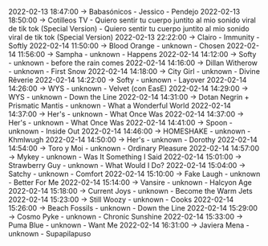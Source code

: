 2022-02-13 18:47:00 -> Babasónicos - Jessico - Pendejo
2022-02-13 18:50:00 -> Cotilleos TV - Quiero sentir tu cuerpo juntito al mio sonido viral de tik tok (Special Version) - Quiero sentir tu cuerpo juntito al mio sonido viral de tik tok (Special Version)
2022-02-13 22:22:00 -> Clairo - Immunity - Softly
2022-02-14 11:50:00 -> Blood Orange - unknown - Chosen
2022-02-14 11:56:00 -> Sampha - unknown - Happens
2022-02-14 14:12:00 -> Softy - unknown - before the rain comes
2022-02-14 14:16:00 -> Dillan Witherow - unknown - First Snow
2022-02-14 14:18:00 -> City Girl - unknown - Divine Rêverie
2022-02-14 14:22:00 -> Softy - unknown - Layover
2022-02-14 14:26:00 -> WYS - unknown - Velvet (con EasE)
2022-02-14 14:29:00 -> WYS - unknown - Down the Line
2022-02-14 14:31:00 -> Dotan Negrin + Prismatic Mantis - unknown - What a Wonderful World
2022-02-14 14:37:00 -> Her's - unknown - What Once Was
2022-02-14 14:37:00 -> Her's - unknown - What Once Was
2022-02-14 14:41:00 -> Spoon - unknown - Inside Out
2022-02-14 14:46:00 -> HOMESHAKE - unknown - Khmlwugh
2022-02-14 14:50:00 -> Her's - unknown - Dorothy
2022-02-14 14:54:00 -> Toro y Moi - unknown - Ordinary Pleasure
2022-02-14 14:57:00 -> Mykey - unknown - Was It Something I Said
2022-02-14 15:01:00 -> Strawberry Guy - unknown - What Would I Do?
2022-02-14 15:04:00 -> Satchy - unknown - Comfort
2022-02-14 15:10:00 -> Fake Laugh - unknown - Better For Me
2022-02-14 15:14:00 -> Vansire - unknown - Halcyon Age
2022-02-14 15:18:00 -> Current Joys - unknown - Become the Warm Jets
2022-02-14 15:23:00 -> Still Woozy - unknown - Cooks
2022-02-14 15:26:00 -> Beach Fossils - unknown - Down the Line
2022-02-14 15:29:00 -> Cosmo Pyke - unknown - Chronic Sunshine
2022-02-14 15:33:00 -> Puma Blue - unknown - Want Me
2022-02-14 16:31:00 -> Javiera Mena - unknown - Supapilapuso

